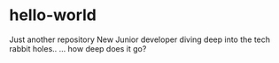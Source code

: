 # hello-world
Just another repository
New Junior developer diving deep into the tech rabbit holes..
... how deep does it go?
